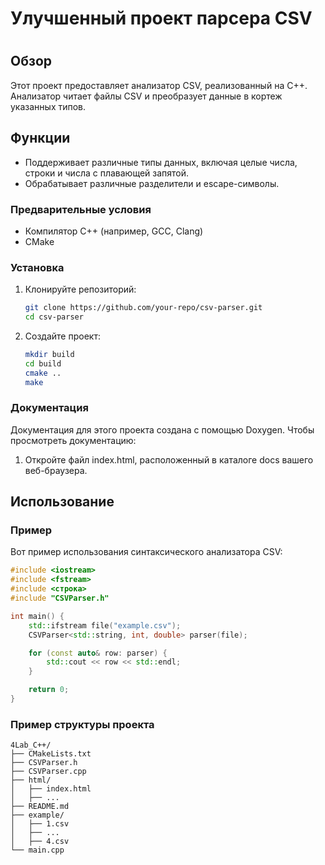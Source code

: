 # Улучшенный проект парсера CSV

# 

## Обзор

Этот проект предоставляет анализатор CSV, реализованный на C++. Анализатор читает файлы CSV и преобразует данные в кортеж указанных типов.

## Функции

- Поддерживает различные типы данных, включая целые числа, строки и числа с плавающей запятой.
- Обрабатывает различные разделители и escape-символы.

### Предварительные условия

- Компилятор C++ (например, GCC, Clang)
- CMake

### Установка

1. Клонируйте репозиторий:
    ```sh
    git clone https://github.com/your-repo/csv-parser.git
    cd csv-parser
    ```

2. Создайте проект:
    ```sh
    mkdir build
    cd build
    cmake ..
    make
    ```

### Документация

Документация для этого проекта создана с помощью Doxygen. Чтобы просмотреть документацию:

1. Откройте файл index.html, расположенный в каталоге docs вашего веб-браузера.

## Использование

### Пример

Вот пример использования синтаксического анализатора CSV:

```cpp
#include <iostream>
#include <fstream>
#include <строка>
#include "CSVParser.h"

int main() {
    std::ifstream file("example.csv");
    CSVParser<std::string, int, double> parser(file);

    for (const auto& row: parser) {
        std::cout << row << std::endl;
    }

    return 0;
}

```
### Пример структуры проекта

```
4Lab_C++/
├── CMakeLists.txt
├── CSVParser.h
├── CSVParser.cpp
├── html/
│   ├── index.html
│   ├── ...
├── README.md
├── example/
│   ├── 1.csv
│   ├── ...
│   ├── 4.csv
└── main.cpp
